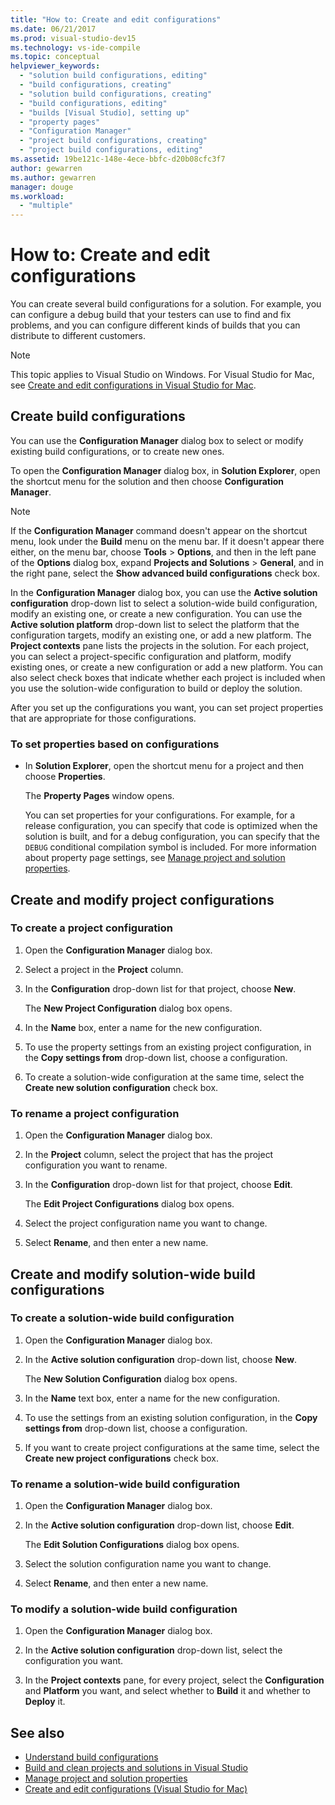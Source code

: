 ```yaml
---
title: "How to: Create and edit configurations"
ms.date: 06/21/2017
ms.prod: visual-studio-dev15
ms.technology: vs-ide-compile
ms.topic: conceptual
helpviewer_keywords:
  - "solution build configurations, editing"
  - "build configurations, creating"
  - "solution build configurations, creating"
  - "build configurations, editing"
  - "builds [Visual Studio], setting up"
  - "property pages"
  - "Configuration Manager"
  - "project build configurations, creating"
  - "project build configurations, editing"
ms.assetid: 19be121c-148e-4ece-bbfc-d20b08cfc3f7
author: gewarren
ms.author: gewarren
manager: douge
ms.workload:
  - "multiple"
---
```

# How to: Create and edit configurations

You can create several build configurations for a solution. For example, you can configure a debug build that your testers can use to find and fix problems, and you can configure different kinds of builds that you can distribute to different customers.

> [!NOTE]
> This topic applies to Visual Studio on Windows. For Visual Studio for Mac, see [Create and edit configurations in Visual Studio for Mac](/visualstudio/mac/create-and-edit-configurations).

## Create build configurations

You can use the **Configuration Manager** dialog box to select or modify existing build configurations, or to create new ones.

To open the **Configuration Manager** dialog box, in **Solution Explorer**, open the shortcut menu for the solution and then choose **Configuration Manager**.

> [!NOTE]
> If the **Configuration Manager** command doesn't appear on the shortcut menu, look under the **Build** menu on the menu bar. If it doesn't appear there either, on the menu bar, choose **Tools** > **Options**, and then in the left pane of the **Options** dialog box, expand **Projects and Solutions** > **General**, and in the right pane, select the **Show advanced build configurations** check box.

In the **Configuration Manager** dialog box, you can use the **Active solution configuration** drop-down list to select a solution-wide build configuration, modify an existing one, or create a new configuration. You can use the **Active solution platform** drop-down list to select the platform that the configuration targets, modify an existing one, or add a new platform. The **Project contexts** pane lists the projects in the solution. For each project, you can select a project-specific configuration and platform, modify existing ones, or create a new configuration or add a new platform. You can also select check boxes that indicate whether each project is included when you use the solution-wide configuration to build or deploy the solution.

 After you set up the configurations you want, you can set project properties that are appropriate for those configurations.

### To set properties based on configurations

-   In **Solution Explorer**, open the shortcut menu for a project and then choose **Properties**.

     The  **Property Pages** window opens.

     You can set properties for your configurations. For example, for a release configuration, you can specify that code is optimized when the solution is built, and for a debug configuration, you can specify that the `DEBUG` conditional compilation symbol is included. For more information about property page settings, see [Manage project and solution properties](../ide/managing-project-and-solution-properties.md).

## Create and modify project configurations

### To create a project configuration

1.  Open the **Configuration Manager** dialog box.

2.  Select a project in the **Project** column.

3.  In the **Configuration** drop-down list for that project, choose **New**.

     The **New Project Configuration** dialog box opens.

4.  In the **Name** box, enter a name for the new configuration.

5.  To use the property settings from an existing project configuration,  in the **Copy settings from** drop-down list, choose a configuration.

6.  To create a solution-wide configuration at the same time, select the **Create new solution configuration** check box.

### To rename a project configuration

1.  Open the **Configuration Manager** dialog box.

2.  In the **Project** column, select the project that has the project configuration you want to rename.

3.  In the **Configuration** drop-down list for that project, choose **Edit**.

     The **Edit Project Configurations** dialog box opens.

4.  Select the project configuration name you want to change.

5.  Select **Rename**, and then enter a new name.

## Create and modify solution-wide build configurations

### To create a solution-wide build configuration

1.  Open the **Configuration Manager** dialog box.

2.  In the **Active solution configuration** drop-down list, choose **New**.

     The **New Solution Configuration** dialog box opens.

3.  In the **Name** text box, enter a name for the new configuration.

4.  To use the settings from an existing solution configuration, in the **Copy settings from** drop-down list, choose a configuration.

5.  If you want to create project configurations at the same time, select the **Create new project configurations** check box.

### To rename a solution-wide build configuration

1.  Open the **Configuration Manager** dialog box.

2.  In the **Active solution configuration** drop-down list, choose **Edit**.

     The **Edit Solution Configurations** dialog box opens.

3.  Select the solution configuration name you want to change.

4.  Select **Rename**, and then enter a new name.

### To modify a solution-wide build configuration

1.  Open the **Configuration Manager** dialog box.

2.  In the **Active solution configuration** drop-down list, select the configuration you want.

3.  In the **Project contexts** pane, for every project, select the **Configuration** and **Platform** you want, and select whether to **Build** it and whether to **Deploy** it.

## See also

- [Understand build configurations](../ide/understanding-build-configurations.md)
- [Build and clean projects and solutions in Visual Studio](../ide/building-and-cleaning-projects-and-solutions-in-visual-studio.md)
- [Manage project and solution properties](managing-project-and-solution-properties.md)
- [Create and edit configurations (Visual Studio for Mac)](/visualstudio/mac/create-and-edit-configurations)
